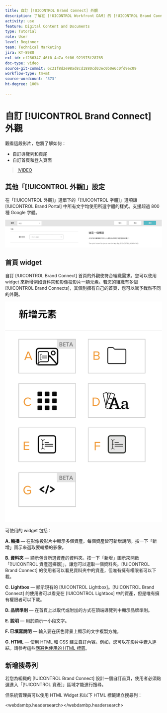 ```yaml
---
title: 自訂 [!UICONTROL Brand Connect] 外觀
description: 了解在 [!UICONTROL Workfront DAM] 的 [!UICONTROL Brand Connect] 中如何自訂導覽列和頁尾，以及自訂首頁和登入頁面。
activity: use
feature: Digital Content and Documents
type: Tutorial
role: User
level: Beginner
team: Technical Marketing
jira: KT-8980
exl-id: cf286347-46f0-4a7a-9f06-921975f28765
doc-type: video
source-git-commit: 6c31f8d2e98ad8cd1880cd03ec0b0e6c0fd9ec09
workflow-type: tm+mt
source-wordcount: '373'
ht-degree: 100%

---
```


# 自訂 [!UICONTROL Brand Connect] 外觀

觀看這段影片，您將了解如何：

* 自訂導覽列和頁尾
* 自訂首頁和登入頁面

>[!VIDEO](https://video.tv.adobe.com/v/335242/?quality=12&learn=on)

## 其他「[!UICONTROL 外觀]」設定

在「[!UICONTROL 外觀]」選單下的「[!UICONTROL 字體]」選項讓 [!UICONTROL Brand Portal] 中所有文字均使用所選字體的樣式。支援超過 800 種 Google 字體。

![[!UICONTROL 外觀]選單之下的[!UICONTROL 字體]選項將控制此項目的樣式：[!UICONTROL Brand Portal]](assets/02-brand-connect-appearance-font.png)

## 首頁 widget

自訂 [!UICONTROL Brand Connect] 首頁的外觀使符合組織需求。您可以使用 widget 來新增例如資料夾和影像投影片一類元素。若您的組織有多個 [!UICONTROL Brand Connects]，其個別擁有自己的首頁，您可以賦予截然不同的外觀。

![螢幕擷圖顯示 [!UICONTROL Brand Connect] 首頁的可用 widget](assets/03-brand-connect-home-page-widgets.png)

可使用的 widget 包括：

**A. 輪播** — 在影像投影片中顯示多個資產。每個資產皆可新增說明。按一下「新增」圖示來選取要輪播的影像。

**B. 資料夾** — 顯示包含所選資產的資料夾。按一下「新增」圖示來開啟「[!UICONTROL 資產選擇器]」，讓您可以選取一個資料夾。[!UICONTROL Brand Connect] 的使用者可以看見資料夾中的資產，但唯有擁有權限者可以下載。

**C. Lightbox** — 顯示現有的 [!UICONTROL Lightbox]。[!UICONTROL Brand Connect] 的使用者可以看見在 [!UICONTROL Lightbox] 中的資產，但是唯有擁有權限者可以下載。

**D. 品牌準則** — 在首頁上以取代或附加的方式在頂端導覽列中顯示品牌準則。

**E. 說明** — 用於顯示一小段文字。

**F. 已填寫說明** — 輸入要在灰色背景上顯示的文字複製方塊。

**G. HTML** — 使用 HTML 和 CSS 建立自訂內容。例如，您可以在影片中嵌入連結。請參考這些[應避免使用的 HTML 標籤](https://www.damsuccess.com/hc/en-us/articles/206170043-Brand-Connect-Admin-Guide#html)。

## 新增搜尋列

若您為組織的 [!UICONTROL Brand Connect] 設計一個自訂首頁，使用者必須點選進入「[!UICONTROL 資產]」區域才能進行搜尋。

但系統管理員可以使用 HTML Widget 和以下 HTML 標籤建立搜尋列：

&lt;webdambp.headersearch>&lt;/webdambp.headersearch>
